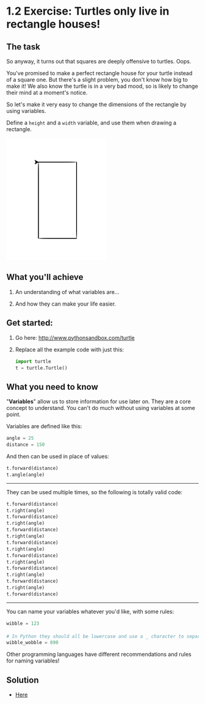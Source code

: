 # 1.2 Exercise: Turtles only live in rectangle houses!

## The task

So anyway, it turns out that squares are deeply offensive to turtles. Oops.

You've promised to make a perfect rectangle house for your turtle instead of a square
one. But there's a slight problem, you don't know how big to make it! We also know the
turtle is in a very bad mood, so is likely to change their mind at a moment's notice.

So let's make it very easy to change the dimensions of the rectangle by using variables.

Define a `height` and a `width` variable, and use them when drawing a rectangle.

![Rectangle](1.2-rectangle.png?raw=true "A Rectangle")


## What you'll achieve

1) An understanding of what variables are...

2) And how they can make your life easier.


## Get started:

1) Go here: http://www.pythonsandbox.com/turtle

2) Replace all the example code with just this:

    ```python
    import turtle
    t = turtle.Turtle()
    ```


## What you need to know

"**Variables**" allow us to store information for use later on. They are a core concept
to understand. You can't do much without using variables at some point.

Variables are defined like this:

```python
angle = 25
distance = 150
```

And then can be used in place of values:

```python
t.forward(distance)
t.angle(angle)
```

---

They can be used multiple times, so the following is totally valid code:

```python
t.forward(distance)
t.right(angle)
t.forward(distance)
t.right(angle)
t.forward(distance)
t.right(angle)
t.forward(distance)
t.right(angle)
t.forward(distance)
t.right(angle)
t.forward(distance)
t.right(angle)
t.forward(distance)
t.right(angle)
t.forward(distance)
```

---

You can name your variables whatever you'd like, with some rules:

```python
wibble = 123

# In Python they should all be lowercase and use a _ character to separate words:
wibble_wobble = 890
```

Other programming languages have different recommendations and rules for naming
variables!


## Solution

* [Here](1.2-solution.md)
